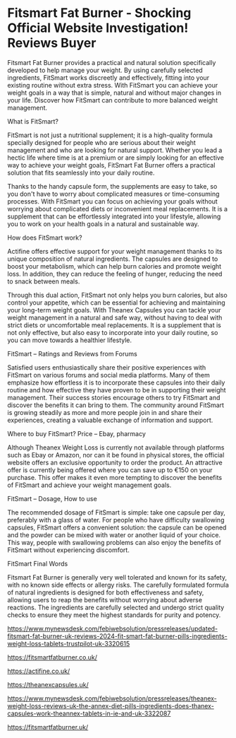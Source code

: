 <H1>Fitsmart Fat Burner - Shocking Official Website Investigation! Reviews Buyer
</H1>

Fitsmart Fat Burner provides a practical and natural solution specifically developed to help manage your weight. By using carefully selected ingredients, FitSmart works discreetly and effectively, fitting into your existing routine without extra stress. With FitSmart you can achieve your weight goals in a way that is simple, natural and without major changes in your life. Discover how FitSmart can contribute to more balanced weight management.


What is FitSmart?

FitSmart is not just a nutritional supplement; it is a high-quality formula specially designed for people who are serious about their weight management and who are looking for natural support. Whether you lead a hectic life where time is at a premium or are simply looking for an effective way to achieve your weight goals, FitSmart  Fat Burner offers a practical solution that fits seamlessly into your daily routine.

Thanks to the handy capsule form, the supplements are easy to take, so you don't have to worry about complicated measures or time-consuming processes. With FitSmart you can focus on achieving your goals without worrying about complicated diets or inconvenient meal replacements. It is a supplement that can be effortlessly integrated into your lifestyle, allowing you to work on your health goals in a natural and sustainable way.

How does FitSmart work?

Actifine offers effective support for your weight management thanks to its unique composition of natural ingredients. The capsules are designed to boost your metabolism, which can help burn calories and promote weight loss. In addition, they can reduce the feeling of hunger, reducing the need to snack between meals.

Through this dual action, FitSmart not only helps you burn calories, but also control your appetite, which can be essential for achieving and maintaining your long-term weight goals. With Theanex Capsules you can tackle your weight management in a natural and safe way, without having to deal with strict diets or uncomfortable meal replacements. It is a supplement that is not only effective, but also easy to incorporate into your daily routine, so you can move towards a healthier lifestyle.

FitSmart – Ratings and Reviews from Forums

Satisfied users enthusiastically share their positive experiences with FitSmart on various forums and social media platforms. Many of them emphasize how effortless it is to incorporate these capsules into their daily routine and how effective they have proven to be in supporting their weight management. Their success stories encourage others to try FitSmart and discover the benefits it can bring to them. The community around FitSmart is growing steadily as more and more people join in and share their experiences, creating a valuable exchange of information and support.

Where to buy FitSmart? Price – Ebay, pharmacy

Although Theanex Weight Loss is currently not available through platforms such as Ebay or Amazon, nor can it be found in physical stores, the official website offers an exclusive opportunity to order the product. An attractive offer is currently being offered where you can save up to €150 on your purchase. This offer makes it even more tempting to discover the benefits of FitSmart and achieve your weight management goals.

FitSmart – Dosage, How to use

The recommended dosage of FitSmart is simple: take one capsule per day, preferably with a glass of water. For people who have difficulty swallowing capsules, FitSmart offers a convenient solution: the capsule can be opened and the powder can be mixed with water or another liquid of your choice. This way, people with swallowing problems can also enjoy the benefits of FitSmart without experiencing discomfort.


FitSmart Final Words

Fitsmart Fat Burner is generally very well tolerated and known for its safety, with no known side effects or allergy risks. The carefully formulated formula of natural ingredients is designed for both effectiveness and safety, allowing users to reap the benefits without worrying about adverse reactions. The ingredients are carefully selected and undergo strict quality checks to ensure they meet the highest standards for purity and potency.

https://www.mynewsdesk.com/febiwebsolution/pressreleases/updated-fitsmart-fat-burner-uk-reviews-2024-fit-smart-fat-burner-pills-ingredients-weight-loss-tablets-trustpilot-uk-3320615

https://fitsmartfatburner.co.uk/

https://actifine.co.uk/

https://theanexcapsules.uk/

https://www.mynewsdesk.com/febiwebsolution/pressreleases/theanex-weight-loss-reviews-uk-the-annex-diet-pills-ingredients-does-thanex-capsules-work-theannex-tablets-in-ie-and-uk-3322087

https://fitsmartfatburner.uk/

